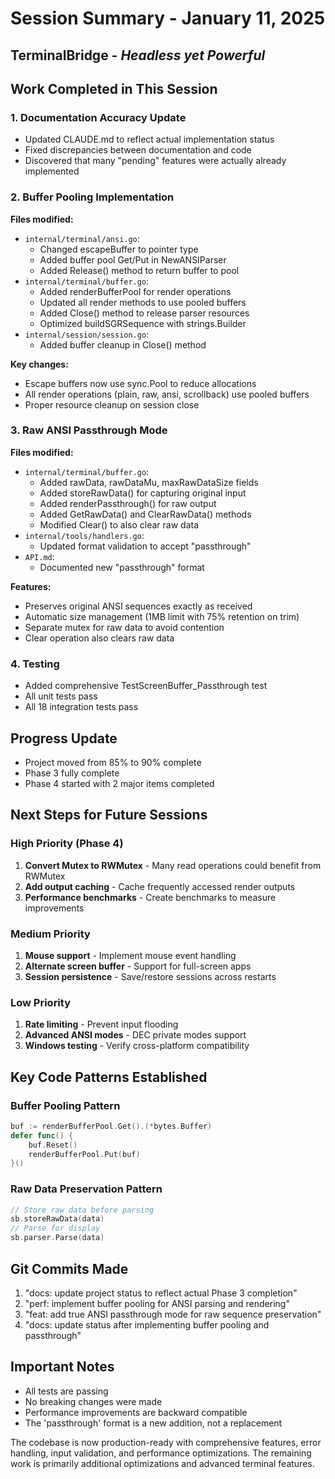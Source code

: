 # Session Summary - January 11, 2025
## TerminalBridge - *Headless yet Powerful*

## Work Completed in This Session

### 1. Documentation Accuracy Update
- Updated CLAUDE.md to reflect actual implementation status
- Fixed discrepancies between documentation and code
- Discovered that many "pending" features were actually already implemented

### 2. Buffer Pooling Implementation
**Files modified:**
- `internal/terminal/ansi.go`: 
  - Changed escapeBuffer to pointer type
  - Added buffer pool Get/Put in NewANSIParser
  - Added Release() method to return buffer to pool
- `internal/terminal/buffer.go`:
  - Added renderBufferPool for render operations
  - Updated all render methods to use pooled buffers
  - Added Close() method to release parser resources
  - Optimized buildSGRSequence with strings.Builder
- `internal/session/session.go`:
  - Added buffer cleanup in Close() method

**Key changes:**
- Escape buffers now use sync.Pool to reduce allocations
- All render operations (plain, raw, ansi, scrollback) use pooled buffers
- Proper resource cleanup on session close

### 3. Raw ANSI Passthrough Mode
**Files modified:**
- `internal/terminal/buffer.go`:
  - Added rawData, rawDataMu, maxRawDataSize fields
  - Added storeRawData() for capturing original input
  - Added renderPassthrough() for raw output
  - Added GetRawData() and ClearRawData() methods
  - Modified Clear() to also clear raw data
- `internal/tools/handlers.go`:
  - Updated format validation to accept "passthrough"
- `API.md`:
  - Documented new "passthrough" format

**Features:**
- Preserves original ANSI sequences exactly as received
- Automatic size management (1MB limit with 75% retention on trim)
- Separate mutex for raw data to avoid contention
- Clear operation also clears raw data

### 4. Testing
- Added comprehensive TestScreenBuffer_Passthrough test
- All unit tests pass
- All 18 integration tests pass

## Progress Update
- Project moved from 85% to 90% complete
- Phase 3 fully complete
- Phase 4 started with 2 major items completed

## Next Steps for Future Sessions

### High Priority (Phase 4)
1. **Convert Mutex to RWMutex** - Many read operations could benefit from RWMutex
2. **Add output caching** - Cache frequently accessed render outputs
3. **Performance benchmarks** - Create benchmarks to measure improvements

### Medium Priority
1. **Mouse support** - Implement mouse event handling
2. **Alternate screen buffer** - Support for full-screen apps
3. **Session persistence** - Save/restore sessions across restarts

### Low Priority
1. **Rate limiting** - Prevent input flooding
2. **Advanced ANSI modes** - DEC private modes support
3. **Windows testing** - Verify cross-platform compatibility

## Key Code Patterns Established

### Buffer Pooling Pattern
```go
buf := renderBufferPool.Get().(*bytes.Buffer)
defer func() {
    buf.Reset()
    renderBufferPool.Put(buf)
}()
```

### Raw Data Preservation Pattern
```go
// Store raw data before parsing
sb.storeRawData(data)
// Parse for display
sb.parser.Parse(data)
```

## Git Commits Made
1. "docs: update project status to reflect actual Phase 3 completion"
2. "perf: implement buffer pooling for ANSI parsing and rendering"
3. "feat: add true ANSI passthrough mode for raw sequence preservation"
4. "docs: update status after implementing buffer pooling and passthrough"

## Important Notes
- All tests are passing
- No breaking changes were made
- Performance improvements are backward compatible
- The 'passthrough' format is a new addition, not a replacement

The codebase is now production-ready with comprehensive features, error handling, input validation, and performance optimizations. The remaining work is primarily additional optimizations and advanced terminal features.